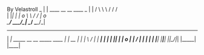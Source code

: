 By Velastroll
     _
    | |   ____  __    __   ____
 _  | |  /    \ \ \  / /  /    \
| |_| | |  o   \ \ \/ /  |  o   \
\_____/  \___/\_| \__/   \____/\_|

 ______   
|  ____|  _____   __    __   _____   ____
|  | __  |     | |  \  /  | |  ___| | ___|
|  |_| | |  o  | |   \/   | |  ___| |___ |
|______| |__|__| |_|\__/|_| |_____| |____|

